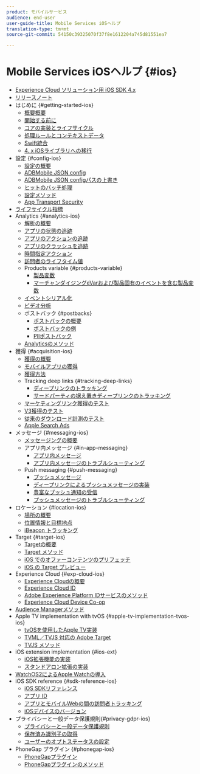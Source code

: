 ```yaml
---
product: モバイルサービス
audience: end-user
user-guide-title: Mobile Services iOSヘルプ
translation-type: tm+mt
source-git-commit: 54150c39325070f37f8e1612204a745d81551ea7

---
```



# Mobile Services iOSヘルプ {#ios}

+ [Experience Cloud ソリューション用 iOS SDK 4.x](overview.md)
+ [リリースノート](rel-notes.md)
+ はじめに {#getting-started-ios}
   + [概要概要](getting-started/getting-started.md)
   + [開始する前に](getting-started/requirements.md)
   + [コアの実装とライフサイクル](getting-started/dev-qs.md)
   + [処理ルールとコンテキストデータ](getting-started/proc-rules.md)
   + [Swift統合](getting-started/swift-integration.md)
   + [4. x iOSライブラリへの移行](getting-started/migration-v3.md)
+ 設定 {#config-ios}
   + [設定の概要](configuration/configuration.md)
   + [ADBMobile JSON config](configuration/json-config/json-config.md)
   + [ADBMobile JSON configパスの上書き](configuration/json-config/json-config-remote.md)
   + [ヒットのバッチ処理](configuration/hit-batching.md)
   + [設定メソッド](configuration/sdk-methods.md)
   + [App Transport Security](configuration/app-transport-security.md)
+ [ライフサイクル指標](metrics.md)
+ Analytics {#analytics-ios}
   + [解析の概要](analytics-main/analytics-main.md)
   + [アプリの状態の追跡](analytics-main/states.md)
   + [アプリのアクションの追跡](analytics-main/actions.md)
   + [アプリのクラッシュを追跡](analytics-main/crashes.md)
   + [時間指定アクション](analytics-main/timed-actions.md)
   + [訪問者のライフタイム値](analytics-main/lifetime-value.md)
   + Products variable {#products-variable}
      + [製品変数](analytics-main/products/products.md)
      + [マーチャンダイジングeVarおよび製品固有のイベントを含む製品変数](analytics-main/products/products-variable-evars-events.md)
   + [イベントシリアル化](analytics-main/event-serialization.md)
   + [ビデオ分析](analytics-main/video-qs.md)
   + ポストバック {#postbacks}
      + [ポストバックの概要](analytics-main/postback/postback.md)
      + [ポストバックの例](analytics-main/postback/postback-example.md)
      + [PIIポストバック](analytics-main/postback/c-pii-postbacks.md)
   + [Analyticsのメソッド](analytics-main/analytics-methods.md)
+ 獲得 {#acquisition-ios}
   + [獲得の概要](acquisition-main/acquisition-main.md)
   + [モバイルアプリの獲得](acquisition-main/acquisition.md)
   + [獲得方法](acquisition-main/c-acquisition-methods.md)
   + Tracking deep links {#tracking-deep-links}
      + [ディープリンクのトラッキング](acquisition-main/tracking-deep-links/tracking-deep-links.md)
      + [サードパーティの据え置きディープリンクのトラッキング](acquisition-main/tracking-deep-links/c-tracking-3rd-party-deep-deferred-links.md)
   + [マーケティングリンク獲得のテスト](acquisition-main/t-testing-marketing-link-acquisition.md)
   + [V3獲得のテスト](acquisition-main/t-testing-version-3-acquisition.md)
   + [従来のダウンロード計測のテスト](acquisition-main/t-testing-acquisition.md)
   + [Apple Search Ads](acquisition-main/c-apple-search-ads.md)
+ メッセージ {#messaging-ios}
   + [メッセージングの概要](messaging-main/messaging-main.md)
   + アプリ内メッセージ {#in-app-messaging}
      + [アプリ内メッセージ](messaging-main/messaging/messaging.md)
      + [アプリ内メッセージのトラブルシューティング](messaging-main/messaging/in-apps-ts.md)
   + Push messaging {#push-messaging}
      + [プッシュメッセージ](messaging-main/push-messaging/push-messaging.md)
      + [ディープリンクによるプッシュメッセージの実装](messaging-main/push-messaging/t-mob-imp-push-deeplinking-ios-4x.md)
      + [豊富なプッシュ通知の受信](messaging-main/push-messaging/c-set-up-rich-push-notif-ios.md)
      + [プッシュメッセージのトラブルシューティング](messaging-main/push-messaging/c-troubleshooting-push-messaging.md)
+ ロケーション {#location-ios}
   + [場所の概要](location/location.md)
   + [位置情報と目標地点](location/geo-poi.md)
   + [iBeacon トラッキング](location/ibeacon.md)
+ Target {#target-ios}
   + [Targetの概要](target-main/target-main.md)
   + [Target メソッド](target-main/c-target-methods.md)
   + [iOS でのオファーコンテンツのプリフェッチ](target-main/c-mob-target-prefetch-ios.md)
   + [iOS の Target プレビュー](target-main/c-mob-target-preview-ios.md)
+ Experience Cloud {#exp-cloud-ios}
   + [Experience Cloudの概要](marketing-cloud/marketing-cloud.md)
   + [Experience Cloud ID](marketing-cloud/mcvid.md)
   + [Adobe Experience Platform IDサービスのメソッド](marketing-cloud/mc-methods.md)
   + [Experience Cloud Device Co-op](marketing-cloud/t-mob-mc-device-coop-ios-.md)
+ [Audience Managerメソッド](amm/aam-methods.md)
+ Apple TV implementation with tvOS {#apple-tv-implementation-tvos-ios}
   + [tvOSを使用したApple TV実装](apple-tv-implementation-tvos/apple-tv-implementation-tvos.md)
   + [TVML／TVJS 対応の Adobe Target](apple-tv-implementation-tvos/target-for-tvml-tvjs.md)
   + [TVJS メソッド](apple-tv-implementation-tvos/tvjs-methods.md)
+ iOS extension implementation {#ios-ext}
   + [iOS拡張機能の実装](ios-ext/ios-ext.md)
   + [スタンドアロン拡張の実装](ios-ext/c-stand-alone-extension-implementation.md)
+ [WatchOS2によるApple Watchの導入](apple-watch-implementation-watchkit.md)
+ iOS SDK reference {#sdk-reference-ios}
   + [iOS SDKリファレンス](reference/reference.md)
   + [アプリ ID](reference/app-ids.md)
   + [アプリとモバイルWebの間の訪問者トラッキング](reference/hybrid-app.md)
   + [iOSデバイスのバージョン](reference/device-versions.md)
+ プライバシーと一般データ保護規則{#privacy-gdpr-ios}
   + [プライバシーと一般データ保護規則](c-mob-privacy-gdpr-ios/c-mob-privacy-gdpr-ios.md)
   + [保存済み識別子の取得](c-mob-privacy-gdpr-ios/c-mob-gdpr-ret-stored-ids-ios.md)
   + [ユーザーのオプトステータスの設定](c-mob-privacy-gdpr-ios/privacy.md)
+ PhoneGap プラグイン {#phonegap-ios}
   + [PhoneGapプラグイン](phonegap/phonegap.md)
   + [PhoneGapプラグインのメソッド](phonegap/phonegap-methods.md)
